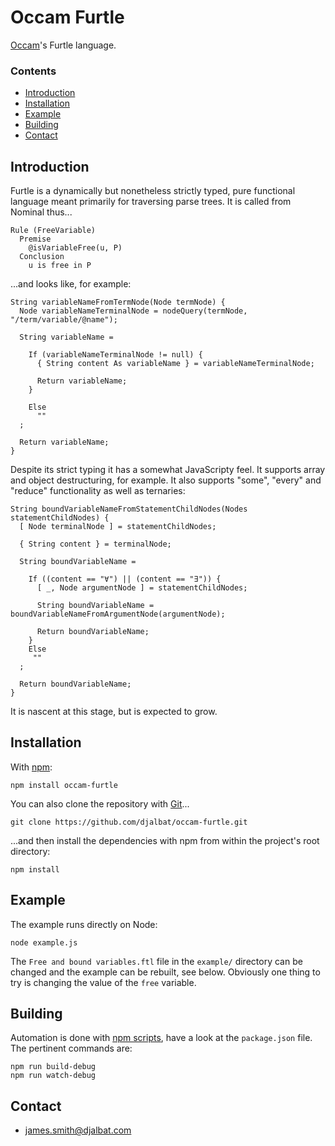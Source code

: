 # Occam Furtle

[Occam](https://github.com/djalbat/occam)'s Furtle language.

### Contents

- [Introduction](#introduction)
- [Installation](#installation)
- [Example](#example)
- [Building](#building)
- [Contact](#contact)

## Introduction

Furtle is a dynamically but nonetheless strictly typed, pure functional language meant primarily for traversing parse trees. 
It is called from Nominal thus...

```
Rule (FreeVariable)
  Premise
    @isVariableFree(u, P)
  Conclusion
    u is free in P
```

...and looks like, for example:

```
String variableNameFromTermNode(Node termNode) {
  Node variableNameTerminalNode = nodeQuery(termNode, "/term/variable/@name");
  
  String variableName = 

    If (variableNameTerminalNode != null) {
      { String content As variableName } = variableNameTerminalNode;
    
      Return variableName;
    } 

    Else 
      ""
  ;
  
  Return variableName;
}
```

Despite its strict typing it has a somewhat JavaScripty feel.
It supports array and object destructuring, for example.
It also supports "some", "every" and "reduce" functionality as well as ternaries:

```
String boundVariableNameFromStatementChildNodes(Nodes statementChildNodes) {
  [ Node terminalNode ] = statementChildNodes;

  { String content } = terminalNode;

  String boundVariableName = 

    If ((content == "∀") || (content == "∃")) {
      [ _, Node argumentNode ] = statementChildNodes;

      String boundVariableName = boundVariableNameFromArgumentNode(argumentNode);
  
      Return boundVariableName;
    }
    Else
     ""
  ;

  Return boundVariableName;
}
```

It is nascent at this stage, but is expected to grow.

## Installation

With [npm](https://www.npmjs.com/):

    npm install occam-furtle

You can also clone the repository with [Git](https://git-scm.com/)...

    git clone https://github.com/djalbat/occam-furtle.git

...and then install the dependencies with npm from within the project's root directory:

    npm install

## Example

The example runs directly on Node:

```
node example.js
```

The `Free and bound variables.ftl` file in the `example/` directory can be changed and the example can be rebuilt, see below.
Obviously one thing to try is changing the value of the `free` variable.

## Building

Automation is done with [npm scripts](https://docs.npmjs.com/misc/scripts), have a look at the `package.json` file. The pertinent commands are:

    npm run build-debug
    npm run watch-debug

## Contact

* james.smith@djalbat.com

